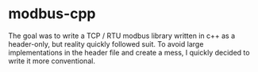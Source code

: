 # modbus-cpp
The goal was to write a TCP / RTU modbus library written in c++ as a header-only, but reality quickly followed suit. 
To avoid large implementations in the header file and create a mess, I quickly decided to write it more conventional.


